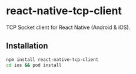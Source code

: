 # react-native-tcp-client

TCP Socket client for React Native (Android & iOS).

## Installation

```bash
npm install react-native-tcp-client
cd ios && pod install
```
